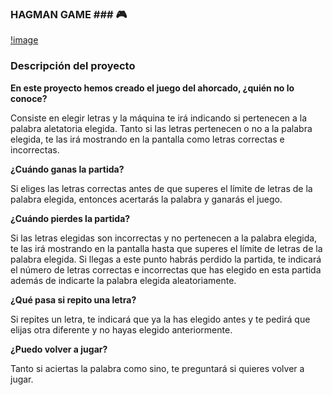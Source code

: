 ### HAGMAN GAME ###  :video_game:

[!image](https://github.com/sonia-quintanar/project1-game/blob/main/src/hangman.jpg)

### Descripción del proyecto ###


**En este proyecto hemos creado el juego del ahorcado, ¿quién no lo conoce?**

Consiste en elegir letras y la máquina te irá indicando si pertenecen a la palabra aletatoria elegida. Tanto si las letras pertenecen o no a la palabra elegida, te las irá mostrando en la pantalla como letras correctas e incorrectas.

**¿Cuándo ganas la partida?**

Si eliges las letras correctas antes de que superes el límite de letras de la palabra elegida, entonces acertarás la palabra y ganarás el juego.

**¿Cuándo pierdes la partida?**

Si las letras elegidas son incorrectas y no pertenecen a la palabra elegida, te las irá mostrando en la pantalla hasta que superes el límite de letras de la palabra elegida. Si llegas a este punto  habrás perdido la partida, te indicará el número de letras correctas e incorrectas que has elegido en esta partida además de indicarte la palabra elegida aleatoriamente.

**¿Qué pasa si repito una letra?**

Si repites un letra, te indicará que ya la has elegido antes y te pedirá que elijas otra diferente y no hayas elegido anteriormente.

**¿Puedo volver a jugar?**

Tanto si aciertas la palabra como sino, te preguntará si quieres volver a jugar.
